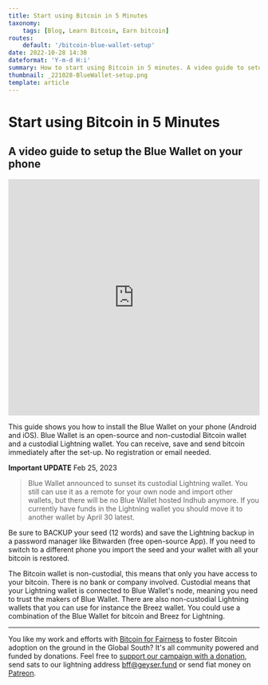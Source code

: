 ```yaml
---
title: Start using Bitcoin in 5 Minutes
taxonomy:
    tags: [Blog, Learn Bitcoin, Earn bitcoin]
routes:
    default: '/bitcoin-blue-wallet-setup'
date: 2022-10-28 14:30
dateformat: 'Y-m-d H:i'
summary: How to start using Bitcoin in 5 minutes. A video guide to setup the Blue Wallet on your phone (Android and iOS) and secure your private keys.
thumbnail: _221028-BlueWallet-setup.png
template: article
---
```


# Start using Bitcoin in 5 Minutes

## A video guide to setup the Blue Wallet on your phone

<iframe width="100%" height="473" src="https://www.youtube.com/embed/NqY3wBhloH4" title="YouTube video player" frameborder="0" allow="accelerometer; autoplay; clipboard-write; encrypted-media; gyroscope; picture-in-picture" allowfullscreen></iframe>

This guide shows you how to install the Blue Wallet on your phone (Android and iOS). Blue Wallet is an open-source and non-custodial Bitcoin wallet and a custodial Lightning wallet. You can receive, save and send bitcoin immediately after the set-up. No registration or email needed. 

**Important UPDATE** Feb 25, 2023
> Blue Wallet announced to sunset its custodial Lightning wallet. You still can use it as a remote for your own node and import other wallets, but there will be no Blue Wallet hosted lndhub anymore. If you currently have funds in the Lightning wallet you should move it to another wallet by April 30 latest.

Be sure to BACKUP your seed (12 words) and save the Lightning backup in a password manager like Bitwarden (free open-source App). If you need to switch to a different phone you import the seed and your wallet with all your bitcoin is restored. 

The Bitcoin wallet is non-custodial, this means that only you have access to your bitcoin. There is no bank or company involved. Custodial means that your Lightning wallet is connected to Blue Wallet's node, meaning you need to trust the makers of Blue Wallet. There are also non-custodial Lightning wallets that you can use for instance the Breez wallet. You could use a combination of the Blue Wallet for bitcoin and Breez for Lightning.

---
You like my work and efforts with [Bitcoin for Fairness](https://bffbtc.org) to foster Bitcoin adoption on the ground in the Global South? It's all community powered and funded by donations. Feel free to [support our campaign with a donation](https://anita.link/geyser), send sats to our lightning address bff@geyser.fund or send fiat money on [Patreon](https://patreon.com/anitaposch).


